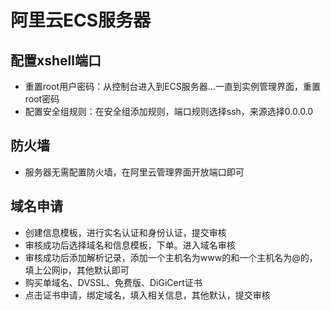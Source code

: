 # 阿里云ECS服务器

## 配置xshell端口

- 重置root用户密码：从控制台进入到ECS服务器...一直到实例管理界面，重置root密码
- 配置安全组规则：在安全组添加规则，端口规则选择ssh，来源选择0.0.0.0

## 防火墙

- 服务器无需配置防火墙，在阿里云管理界面开放端口即可

## 域名申请

- 创建信息模板，进行实名认证和身份认证，提交审核
- 审核成功后选择域名和信息模板，下单。进入域名审核
- 审核成功后添加解析记录，添加一个主机名为www的和一个主机名为@的，填上公网ip，其他默认即可
- 购买单域名、DVSSL、免费版、DiGiCert证书
- 点击证书申请，绑定域名，填入相关信息，其他默认，提交审核
